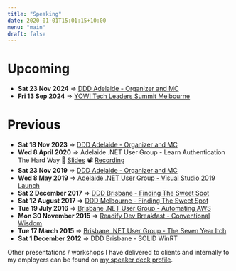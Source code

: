 ```yaml
---
title: "Speaking"
date: 2020-01-01T15:01:15+10:00
menu: "main"
draft: false
---
```


# Upcoming

* **Sat 23 Nov 2024** => [DDD Adelaide - Organizer and MC](https://dddadelaide.com)
* **Fri 13 Sep 2024** => [YOW! Tech Leaders Summit Melbourne](https://yowcon.com/tech-leaders-melbourne-2024/speakers/3617/andrew-best)

<script type="text/javascript" src="https://sessionize.com/api/speaker/sessions/f846ad20-530a-4e34-8ef8-476fa83c59c4/0x0x5949f6x"></script>

# Previous

* **Sat 18 Nov 2023** => [DDD Adelaide - Organizer and MC](https://dddadelaide.com)
* **Wed 8 April 2020** => Adelaide .NET User Group - Learn Authentication The Hard Way 📜 [Slides](https://speakerdeck.com/andrewabest/learn-authentication-the-hard-way) 📽 [Recording](https://youtu.be/l2PjqAn_Iy4)
* **Sat 23 Nov 2019** => [DDD Adelaide - Organizer and MC](https://dddadelaide.com)
* **Wed 8 May 2019** => [Adelaide .NET User Group - Visual Studio 2019 Launch](https://github.com/adelaide-dotnet/meeting-logistics/wiki/Speaker-history)
* **Sat 2 December 2017** => [DDD Brisbane - Finding The Sweet Spot](https://speakerdeck.com/andrewabest/finding-the-sweet-spot)
* **Sat 12 August 2017** => [DDD Melbourne - Finding The Sweet Spot](https://speakerdeck.com/andrewabest/finding-the-sweet-spot)
* **Tue 19 July 2016** => [Brisbane .NET User Group - Automating AWS](https://speakerdeck.com/andrewabest/automating-aws)
* **Mon 30 November 2015** => [Readify Dev Breakfast - Conventional Wisdom](https://speakerdeck.com/andrewabest/conventional-wisdom)
* **Tue 17 March 2015** => [Brisbane .NET User Group - The Seven Year Itch](https://speakerdeck.com/andrewabest/seven-year-itch)
* **Sat 1 December 2012** => DDD Brisbane - SOLID WinRT

Other presentations / workshops I have delivered to clients and internally to my employers can be found on [my speaker deck profile](https://speakerdeck.com/andrewabest).